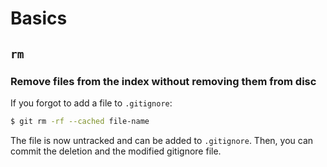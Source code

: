 # Basics

## `rm`

### Remove files from the index without removing them from disc

If you forgot to add a file to `.gitignore`:

```Bash
$ git rm -rf --cached file-name
```

The file is now untracked and can be added to `.gitignore`.
Then, you can commit the deletion and the modified gitignore file.
